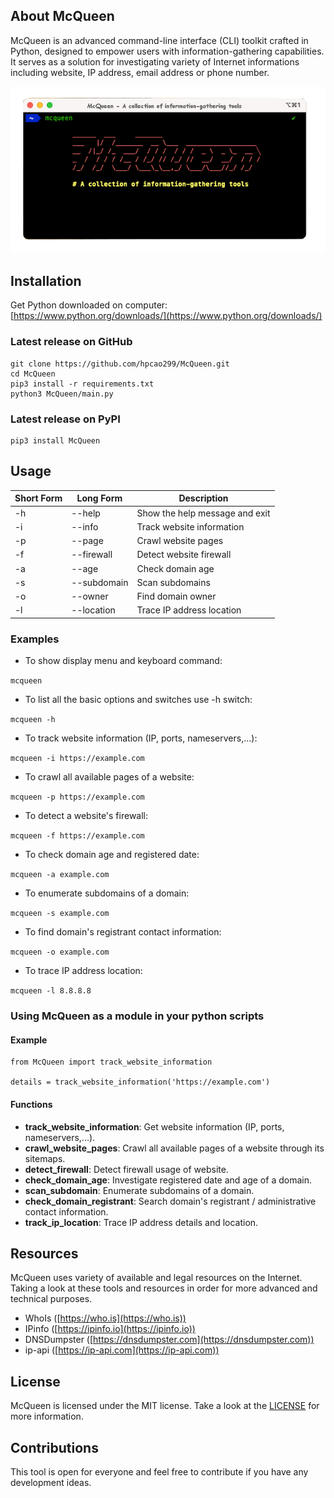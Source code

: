 ## About McQueen

McQueen is an advanced command-line interface (CLI) toolkit crafted in Python, designed to empower users with information-gathering capabilities. It serves as a solution for investigating variety of Internet informations including website, IP address, email address or phone number.

<p align="center">
  <img src="https://github.com/hpcao299/McQueen/blob/main-python/screenshot.png" alt="McQueen Terminal Banner"/>
</p>

## Installation

Get Python downloaded on computer: [https://www.python.org/downloads/](https://www.python.org/downloads/)

### Latest release on GitHub

```
git clone https://github.com/hpcao299/McQueen.git
cd McQueen
pip3 install -r requirements.txt
python3 McQueen/main.py
```

### Latest release on PyPI

```
pip3 install McQueen
```

## Usage

| Short Form | Long Form   | Description                    |
| ---------- | ----------- | ------------------------------ |
| -h         | --help      | Show the help message and exit |
| -i         | --info      | Track website information      |
| -p         | --page      | Crawl website pages            |
| -f         | --firewall  | Detect website firewall        |
| -a         | --age       | Check domain age               |
| -s         | --subdomain | Scan subdomains                |
| -o         | --owner     | Find domain owner              |
| -l         | --location  | Trace IP address location      |

### Examples

-   To show display menu and keyboard command:

`mcqueen`

-   To list all the basic options and switches use -h switch:

`mcqueen -h`

-   To track website information (IP, ports, nameservers,...):

`mcqueen -i https://example.com`

-   To crawl all available pages of a website:

`mcqueen -p https://example.com`

-   To detect a website's firewall:

`mcqueen -f https://example.com`

-   To check domain age and registered date:

`mcqueen -a example.com`

-   To enumerate subdomains of a domain:

`mcqueen -s example.com`

-   To find domain's registrant contact information:

`mcqueen -o example.com`

-   To trace IP address location:

`mcqueen -l 8.8.8.8`

### Using McQueen as a module in your python scripts

#### Example

```
from McQueen import track_website_information

details = track_website_information('https://example.com')
```

#### Functions

-   **track_website_information**: Get website information (IP, ports, nameservers,...).
-   **crawl_website_pages**: Crawl all available pages of a website through its sitemaps.
-   **detect_firewall**: Detect firewall usage of website.
-   **check_domain_age**: Investigate registered date and age of a domain.
-   **scan_subdomain**: Enumerate subdomains of a domain.
-   **check_domain_registrant**: Search domain's registrant / administrative contact information.
-   **track_ip_location**: Trace IP address details and location.

## Resources

McQueen uses variety of available and legal resources on the Internet. Taking a look at these tools and resources in order for more advanced and technical purposes.

-   WhoIs ([https://who.is](https://who.is))
-   IPinfo ([https://ipinfo.io](https://ipinfo.io))
-   DNSDumpster ([https://dnsdumpster.com](https://dnsdumpster.com))
-   ip-api ([https://ip-api.com](https://ip-api.com))

## License

McQueen is licensed under the MIT license. Take a look at the [LICENSE](https://github.com/hpcao299/McQueen/blob/main-python/LICENSE) for more information.

## Contributions

This tool is open for everyone and feel free to contribute if you have any development ideas.
